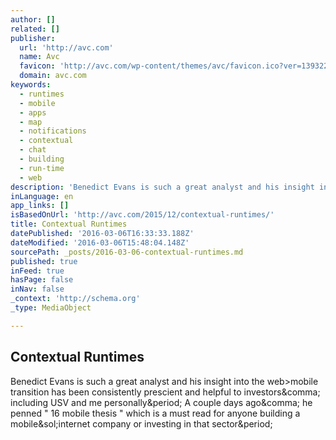 ```yaml
---
author: []
related: []
publisher:
  url: 'http://avc.com'
  name: Avc
  favicon: 'http://avc.com/wp-content/themes/avc/favicon.ico?ver=1393225509'
  domain: avc.com
keywords:
  - runtimes
  - mobile
  - apps
  - map
  - notifications
  - contextual
  - chat
  - building
  - run-time
  - web
description: 'Benedict Evans is such a great analyst and his insight into the web>mobile transition has been consistently prescient and helpful to investors, including USV and me personally. A couple days ago, he penned " 16 mobile thesis " which is a must read for anyone building a mobile/internet company or investing in that sector.'
inLanguage: en
app_links: []
isBasedOnUrl: 'http://avc.com/2015/12/contextual-runtimes/'
title: Contextual Runtimes
datePublished: '2016-03-06T16:33:33.188Z'
dateModified: '2016-03-06T15:48:04.148Z'
sourcePath: _posts/2016-03-06-contextual-runtimes.md
published: true
inFeed: true
hasPage: false
inNav: false
_context: 'http://schema.org'
_type: MediaObject

---
```

<article style=""><h1>Contextual Runtimes</h1><p>Benedict Evans is such a great analyst and his insight into the web&gt;mobile transition has been consistently prescient and helpful to investors&amp;comma; including USV and me personally&amp;period; A couple days ago&amp;comma; he penned " 16 mobile thesis " which is a must read for anyone building a mobile&amp;sol;internet company or investing in that sector&amp;period;</p></article>